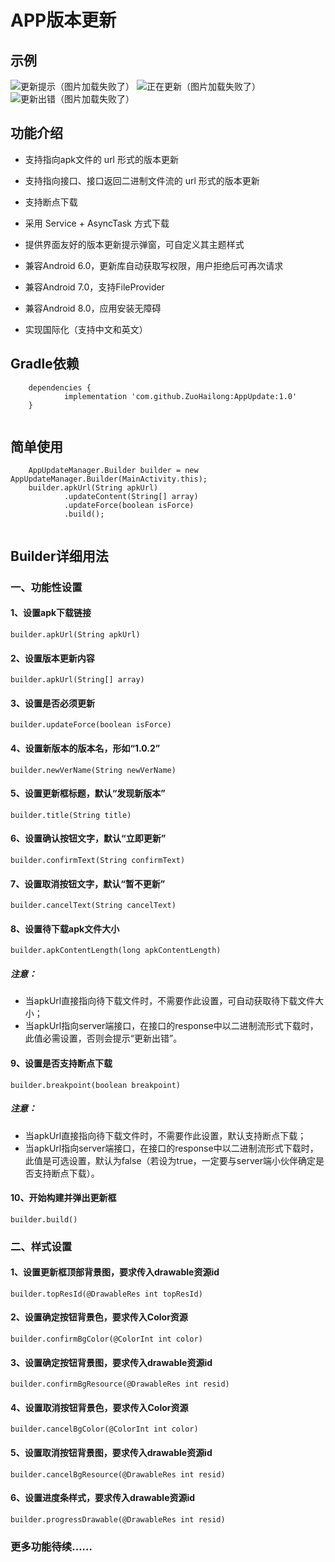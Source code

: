# APP版本更新

## 示例

![更新提示（图片加载失败了）](https://raw.githubusercontent.com/ZuoHailong/AppUpdate/master/example/file/update_dialog.jpg)
![正在更新（图片加载失败了）](https://raw.githubusercontent.com/ZuoHailong/AppUpdate/master/example/file/updating.jpg)
![更新出错（图片加载失败了）](https://raw.githubusercontent.com/ZuoHailong/AppUpdate/master/example/file/update_error.jpg)

## 功能介绍

- 支持指向apk文件的 url 形式的版本更新

- 支持指向接口、接口返回二进制文件流的 url 形式的版本更新

- 支持断点下载

- 采用 Service + AsyncTask 方式下载

- 提供界面友好的版本更新提示弹窗，可自定义其主题样式

- 兼容Android 6.0，更新库自动获取写权限，用户拒绝后可再次请求

- 兼容Android 7.0，支持FileProvider

- 兼容Android 8.0，应用安装无障碍

- 实现国际化（支持中文和英文）

## Gradle依赖

```
    dependencies {
	        implementation 'com.github.ZuoHailong:AppUpdate:1.0'
	}
	
```
## 简单使用
```
	AppUpdateManager.Builder builder = new AppUpdateManager.Builder(MainActivity.this);
	builder.apkUrl(String apkUrl)
            .updateContent(String[] array)
            .updateForce(boolean isForce)
            .build();
		
```
## Builder详细用法

### 一、功能性设置

#### 1、设置apk下载链接
```
builder.apkUrl(String apkUrl)
```
#### 2、设置版本更新内容
```
builder.apkUrl(String[] array)
```
#### 3、设置是否必须更新
```
builder.updateForce(boolean isForce)
```
#### 4、设置新版本的版本名，形如“1.0.2”
```
builder.newVerName(String newVerName)
```
#### 5、设置更新框标题，默认“发现新版本”
```
builder.title(String title)
```
#### 6、设置确认按钮文字，默认“立即更新”
```
builder.confirmText(String confirmText)
```
#### 7、设置取消按钮文字，默认“暂不更新”
```
builder.cancelText(String cancelText)
```
#### 8、设置待下载apk文件大小
```
builder.apkContentLength(long apkContentLength)
```
##### 注意：
* 当apkUrl直接指向待下载文件时，不需要作此设置，可自动获取待下载文件大小；
* 当apkUrl指向server端接口，在接口的response中以二进制流形式下载时，此值必需设置，否则会提示“更新出错”。

#### 9、设置是否支持断点下载
```
builder.breakpoint(boolean breakpoint)
```
##### 注意：
* 当apkUrl直接指向待下载文件时，不需要作此设置，默认支持断点下载；
* 当apkUrl指向server端接口，在接口的response中以二进制流形式下载时，此值是可选设置，默认为false（若设为true，一定要与server端小伙伴确定是否支持断点下载）。

#### 10、开始构建并弹出更新框
```
builder.build()
```

### 二、样式设置

#### 1、设置更新框顶部背景图，要求传入drawable资源id
```
builder.topResId(@DrawableRes int topResId)
```
#### 2、设置确定按钮背景色，要求传入Color资源
```
builder.confirmBgColor(@ColorInt int color)
```
#### 3、设置确定按钮背景图，要求传入drawable资源id
```
builder.confirmBgResource(@DrawableRes int resid)
```
#### 4、设置取消按钮背景色，要求传入Color资源
```
builder.cancelBgColor(@ColorInt int color)
```
#### 5、设置取消按钮背景图，要求传入drawable资源id
```
builder.cancelBgResource(@DrawableRes int resid)
```
#### 6、设置进度条样式，要求传入drawable资源id
```
builder.progressDrawable(@DrawableRes int resid)
```

### 更多功能待续……
